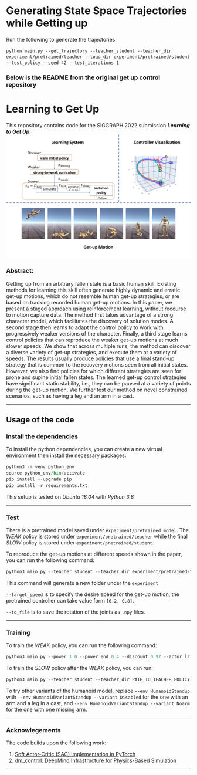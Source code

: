 # Generating State Space Trajectories while Getting up

Run the following to generate the trajectories

```shell
python main.py --get_trajectory --teacher_student --teacher_dir experiment/pretrained/teacher --load_dir experiment/pretrained/student --test_policy --seed 42 --test_iterations 1
```

### Below is the README from the original get up control repository 

# Learning to Get Up

This repository contains code for the SIGGRAPH 2022 submission ***Learning to Get Up***. <br /> 
![image](./figs/papers_149s3.jpg)

### Abstract:
Getting up from an arbitrary fallen state is a basic human skill. Existing methods for learning this skill often generate highly dynamic and erratic get-up motions, which do not resemble human get-up strategies, or are based on tracking recorded human get-up motions. In this paper, we present a staged approach using reinforcement learning, without recourse to motion capture data. The method first takes advantage of a strong character model, which facilitates the discovery of solution modes. A second stage then learns to adapt the control policy to work with progressively weaker versions of the character. Finally, a third stage learns control policies that can reproduce the weaker get-up motions at much slower speeds. We show that across multiple runs, the method can discover a diverse variety of get-up strategies, and execute them at a variety of speeds. The results usually produce policies that use a final stand-up strategy that is common to the recovery motions seen from all initial states. However, we also find policies for which different strategies are seen for prone and supine initial fallen states. The learned get-up control strategies have significant static stability, i.e., they can be paused at a variety of points during the get-up motion. We further test our method on novel constrained scenarios, such as having a leg and an arm in a cast.

---

## Usage of the code

### Install the dependencies
To install the python dependencies, you can create a new virtual environment then install the necessary packages:

```python
python3 -m venv python_env
source python_env/bin/activate
pip install --upgrade pip
pip install -r requirements.txt
```

This setup is tested on *Ubuntu 18.04* with *Python 3.8*


---
### Test

There is a pretrained model saved under `experiment/pretrained_model`. The *WEAK* policy is stored under `experiment/pretrained/teacher` while the final *SLOW* policy is stored under `experiment/pretrained/student`.

To reproduce the get-up motions at different speeds shown in the paper, you can run the following command:
```python
python3 main.py --teacher_student --teacher_dir experiment/pretrained/teacher --load_dir experiment/pretrained/student --test_policy --target_speed 0.5
```
This command will generate a new folder under the `experiment`

`--target_speed` is to specify the desire speed for the get-up motion, the pretrained controller can take value form `[0.2, 0.8]`.

`--to_file` is to save the rotation of the joints as `.npy` files.

---
### Training

To train the *WEAK* policy, you can run the following command:
```python
python3 main.py --power 1.0 --power_end 0.4 --discount 0.97 --actor_lr 1e-5  --env HumanoidStandup
```

To train the *SLOW* policy after the *WEAK* policy, you can run:
```python
python3 main.py --teacher_student --teacher_dir PATH_TO_TEACHER_POLICY --discount 0.95 --actor_lr 1e-5 --fast_speed 0.8 --slow_speed 0.2  --env HumanoidStandup
```
To try other variants of the humanoid model, replace `--env HumanoidStandup` with `--env HumanoidVariantStandup --variant Disabled` for the one with an arm and a leg in a cast, and `--env HumanoidVariantStandup --variant Noarm` for the one with one missing arm.

---
### Acknowlegements

The code builds upon the following work:
1. [Soft Actor-Critic (SAC) implementation in PyTorch](https://github.com/denisyarats/pytorch_sac)
2. [dm_control: DeepMind Infrastructure for Physics-Based Simulation](https://github.com/deepmind/dm_control)

---
